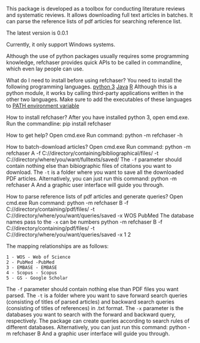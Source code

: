 This package is developed as a toolbox for conducting literature reviews and systematic reviews. It allows downloading full text articles in batches. It can parse the reference lists of pdf articles for searching reference list.

The latest version is 0.0.1

Currently, it only support Windows systems.

Although the use of python packages usually requires some programming knowledge, refchaser provides quick APIs to be called in commandline, which even lay people can use.

What do I need to install before using refchaser?
You need to install the following programming languages.
[python 3](https://www.python.org/downloads/)
[Java](https://www.java.com/en/download/windows-64bit.jsp)
[R](https://www.r-project.org/)
Although this is a python module, it works by calling third-party applications written in the other two languages.
Make sure to add the executables of these languages to [PATH environment variable](https://en.wikipedia.org/wiki/PATH_(variable))

How to install refchaser?
After you have installed python 3, open emd.exe.
Run the commandline:
    pip install refchaser

How to get help?
Open cmd.exe
Run command:
    python -m refchaser -h

How to batch-download articles?
Open cmd.exe
Run command:
    python -m refchaser A -f C://directory/containing/bibliographical/files/ -t C://directory/where/you/want/fulltexts/saved/
The `-f` parameter should contain nothing else than bibiographic files of citations you want to download.
The `-t` is a folder where you want to save all the downloaded PDF articles.
Alternatively, you can just run this command:
    python -m refchaser A
And a graphic user interface will guide you through.

How to parse reference lists of pdf articles and generate queries?
Open cmd.exe
Run command:
    python -m refchaser B -f C://directory/containing/pdf/files/ -t C://directory/where/you/want/queries/saved -x WOS PubMed
The database names pass to the `-x` can be numbers
    python -m refchaser B -f C://directory/containing/pdf/files/ -t C://directory/where/you/want/queries/saved -x 1 2

The mapping relationships are as follows:

    1 - WOS - Web of Science
    2 - PubMed -PubMed
    3 - EMBASE - EMBASE
    4 - Scopus - Scopus
    5 - GS - Google Scholar

The `-f` parameter should contain nothing else than PDF files you want parsed.
The `-t` is a folder where you want to save forward search queries (consisting of titles of parsed articles) and backward search queries (consisting of titles of references) in .txt format.
The `-x` parameter is the databases you want to search with the forward and backward query, respectively. The package can create queries according to search rules of different databases.
Alternatively, you can just run this command:
    python -m refchaser B
And a graphic user interface will guide you through.